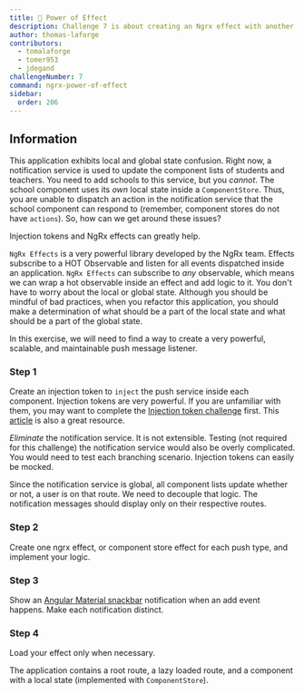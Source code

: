 ```yaml
---
title: 🔴 Power of Effect
description: Challenge 7 is about creating an Ngrx effect with another Rxjs Hot observable
author: thomas-laforge
contributors:
  - tomalaforge
  - tomer953
  - jdegand
challengeNumber: 7
command: ngrx-power-of-effect
sidebar:
  order: 206
---
```


## Information

This application exhibits local and global state confusion. Right now, a notification service is used to update the component lists of students and teachers. You need to add schools to this service, but you _cannot_. The school component uses its _own_ local state inside a `ComponentStore`. Thus, you are unable to dispatch an action in the notification service that the school component can respond to (remember, component stores do not have `actions`). So, how can we get around these issues?

Injection tokens and NgRx effects can greatly help.

`NgRx Effects` is a very powerful library developed by the NgRx team. Effects subscribe to a HOT Observable and listen for all events dispatched inside an application. `NgRx Effects` can subscribe to _any_ observable, which means we can wrap a hot observable inside an effect and add logic to it. You don't have to worry about the local or global state. Although you should be mindful of bad practices, when you refactor this application, you should make a determination of what should be a part of the local state and what should be a part of the global state.

In this exercise, we will need to find a way to create a very powerful, scalable, and maintainable push message listener.

### Step 1

Create an injection token to `inject` the push service inside each component. Injection tokens are very powerful. If you are unfamiliar with them, you may want to complete the [Injection token challenge](https://angular-challenges.vercel.app/challenges/angular/39-injection-token) first. This [article](https://netbasal.com/the-hidden-power-of-injectiontoken-factory-functions-in-angular-d42d5575859b) is also a great resource.

_Eliminate_ the notification service. It is not extensible. Testing (not required for this challenge) the notification service would also be overly complicated. You would need to test each branching scenario. Injection tokens can easily be mocked.

Since the notification service is global, all component lists update whether or not, a user is on that route. We need to decouple that logic. The notification messages should display only on their respective routes.

### Step 2

Create one ngrx effect, or component store effect for each push type, and implement your logic.

### Step 3

Show an [Angular Material snackbar](https://material.angular.io/components/snack-bar/overview) notification when an add event happens. Make each notification distinct.

### Step 4

Load your effect only when necessary.

The application contains a root route, a lazy loaded route, and a component with a local state (implemented with `ComponentStore`).
